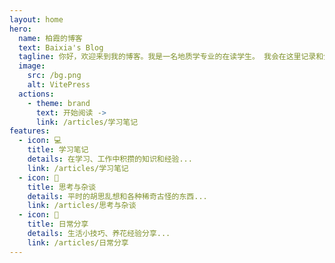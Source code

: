 ```yaml
---
layout: home
hero:
  name: 柏霞的博客
  text: Baixia's Blog
  tagline: 你好，欢迎来到我的博客。我是一名地质学专业的在读学生。 我会在这里记录和分享一些自己学习和思考的内容。
  image:
    src: /bg.png
    alt: VitePress
  actions:
    - theme: brand
      text: 开始阅读 ->
      link: /articles/学习笔记
features:
  - icon: 💻
    title: 学习笔记
    details: 在学习、工作中积攒的知识和经验...
    link: /articles/学习笔记
  - icon: 🤔
    title: 思考与杂谈
    details: 平时的胡思乱想和各种稀奇古怪的东西...
    link: /articles/思考与杂谈
  - icon: 🌼
    title: 日常分享
    details: 生活小技巧、养花经验分享...
    link: /articles/日常分享
---
```

